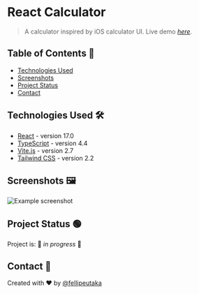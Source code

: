 # React Calculator

> A calculator inspired by iOS calculator UI.
> Live demo [_here_](https://typescript-react-calculator.netlify.app/).

## Table of Contents 📜

- [Technologies Used](#technologies-used-)
- [Screenshots](#screenshots-%EF%B8%8F)
- [Project Status](#project-status-)
- [Contact](#contact-)

## Technologies Used 🛠

- [React](https://reactjs.org/) - version 17.0
- [TypeScript](https://www.typescriptlang.org/) - version 4.4
- [Vite.js](https://vitejs.dev/) - version 2.7
- [Tailwind CSS](https://tailwindcss.com/) - version 2.2

## Screenshots 🖼️

![Example screenshot](https://api.site-shot.com/?url=https://typescript-react-calculator.netlify.app/&userkey=IAAIEYKBJAF3BZ6IYT5DVCQMUF)

## Project Status 🟢

Project is: 🚧 _in progress_ 🚧

## Contact 📱

Created with ❤️ by [@fellipeutaka](https://github.com/fellipeutaka)
